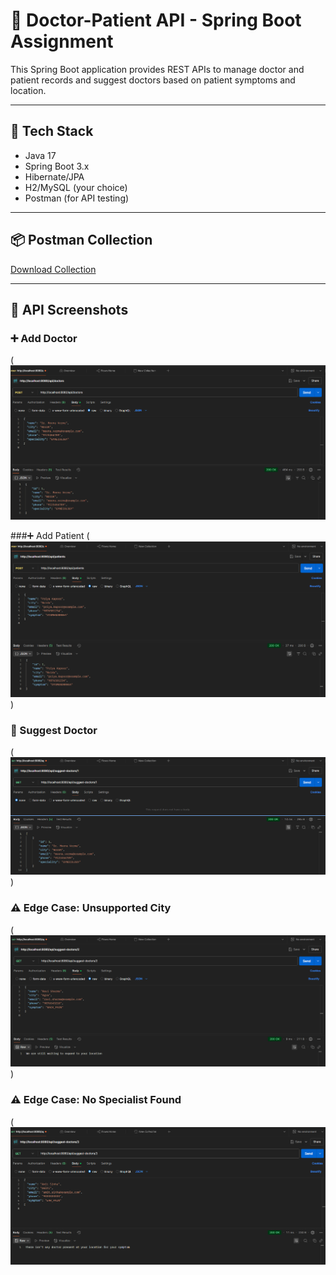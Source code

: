 # 🏥 Doctor-Patient API - Spring Boot Assignment

This Spring Boot application provides REST APIs to manage doctor and patient records and suggest doctors based on patient symptoms and location.

---

## 📌 Tech Stack
- Java 17
- Spring Boot 3.x
- Hibernate/JPA
- H2/MySQL (your choice)
- Postman (for API testing)

---

## 📦 Postman Collection
[Download Collection](./https://github.com/Lakshayverma721/doctor-patient-api/blob/master/doctor-patient-api/DoctorPatientAPI.postman_collection.json)

---

## 📸 API Screenshots

### ➕ Add Doctor
(![image alt](https://github.com/Lakshayverma721/doctor-patient-api/blob/master/doctor-patient-api/Screenshot%202025-05-16%20021501.png?raw=true)

###➕ Add Patient
(![image alt](https://github.com/Lakshayverma721/doctor-patient-api/blob/master/doctor-patient-api/Screenshot%202025-05-16%20021547.png?raw=true))

### 🤖 Suggest Doctor
(![image alt](https://github.com/Lakshayverma721/doctor-patient-api/blob/master/doctor-patient-api/Screenshot%202025-05-16%20021748.png?raw=true))

### ⚠️ Edge Case: Unsupported City
(![image alt](https://github.com/Lakshayverma721/doctor-patient-api/blob/master/doctor-patient-api/Screenshot%202025-05-16%20022154.png?raw=true))

### ⚠️ Edge Case: No Specialist Found
(![image alt](https://github.com/Lakshayverma721/doctor-patient-api/blob/master/doctor-patient-api/Screenshot%202025-05-16%20023652.png?raw=true)
